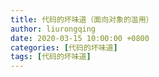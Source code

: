```yaml
---
title: 代码的坏味道（面向对象的滥用）
author: liurongqing
date: 2020-03-15 10:00:00 +0800
categories: [代码的坏味道]
tags: [代码的坏味道]
---
```

